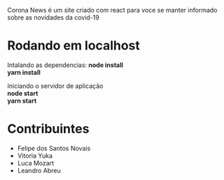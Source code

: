 Corona News é um site criado com react para voce se manter informado sobre as novidades da covid-19


<h1>Rodando em localhost</h1>
Intalando as dependencias:
<b>node install</b><br />
<b>yarn install</b><br />

Iniciando o servidor de aplicação<br />
<b>node start</b><br />
<b>yarn start</b><br />

<h1>Contribuintes</h1>
<ul>
<li>Felipe dos Santos Novais</li>
<li>Vitoria Yuka</li>
<li>Luca Mozart</li>
<li>Leandro Abreu</li>
</ul>
